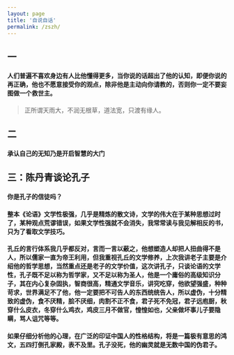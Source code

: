 ```yaml
---
layout: page
title: '自说自话'
permalink: /zszh/
---
```


## 一

#### 人们普遍不喜欢身边有人比他懂得更多，当你说的话超出了他的认知，即便你说的再正确，他也不愿意接受你的观点，除非他是主动向你请教的，否则你一定不要妄图做一个救世主。

> 正所谓天雨大，不润无根草，道法宽，只渡有缘人。

## 二

#### 承认自己的无知乃是开启智慧的大门

## 三：陈丹青谈论孔子

#### 你是孔子的信徒吗？
#### 整本《论语》文学性极强，几乎是精炼的散文诗，文学的伟大在于某种思想过时了，某种观点荒谬错误，如果文学性强就不会消失，我常常读与我见解相反的书，只为了看取文学技巧。
#### 孔丘的言行体系我几乎都反对，言而一言以蔽之，他想塑造人却把人扭曲得不是人，所以儒家一直为帝王利用，但我重视孔丘的文学修养，上次我讲老子主要是介绍他的哲学思想，当然重点还是老子的文学价值，这次讲孔子，只谈论语的文学性，孔子既不足以称为哲学家，又不足以称为圣人，他是一个庸俗的高级知识分子，其在内心复杂固执，智商很高，精通文学音乐，讲究吃穿，他欲望强盛，种种苛求，世界满足不了他，他一定要把不可告人的东西统统告人，所以虚伪，十分精致的虚伪，食不厌精，脍不厌细，肉割不正不食，君子死不免冠，君子远庖厨，秋穿什么皮衣，冬穿什么鸡衣，鸡皮三月不做官，惶惶如也，父亲做坏事儿子要隐瞒，骂人诅咒等等。
#### 如果仔细分析他的心理，在广泛的印证中国人的性格结构，将是一篇极有意思的鸿文，五四打倒孔家殿，表不及里。孔子没死，他的幽灵就是无数中国的伪君子。